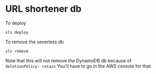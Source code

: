 # URL shortener db

To deploy
```
sls deploy
```

To remove the severless db
```
sls remove
```

Note that this will not remove the DynamoDB db because of `deletionPolicy: retain`
You'll have to go in the AWS console for that
